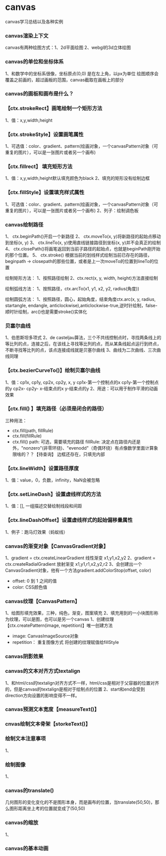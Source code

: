 # canvas
canvas学习总结以及各种实例

### canvas渲染上下文
canvas有两种绘图方式：1、2d平面绘图 2、webgl的3d立体绘图

### canvas的单位和坐标体系
1、和数学中的坐标系很像，坐标原点(0,0) 是在左上角，以px为单位
绘图顺序会覆盖之前画的，超过画板的范围，canvas截取在画板上的部分

### canvas的画板和画布是什么？

### 【ctx.strokeRect】画笔绘制一个矩形方法
1、值：x,y,width,height

### 【ctx.strokeStyle】设置画笔属性
1、可选值：color、gradient、pattern(绘画对象，一个canvasPattern对象（可重复的图片），可以是一张图片或者另一个画布)

### 【ctx.fillrect】 填充矩形方法
1、值：x,y,width,height默认填充颜色为black
2、填充的矩形没有绘制边框

### 【ctx.fillStyle】设置填充样式属性
1、可选值：color、gradient、pattern(绘画对象，一个canvasPattern对象（可重复的图片），可以是一张图片或者另一个画布)
2、列子：绘制调色板

### canvas绘制路径
1、 ctx.beginPath()开启一个新路径
2、 ctx.moveTo(x, y)将新路径的起始点移动到坐标(x, y)
3、 ctx.lineTo(x, y)使用直线链接路径到坐标(x, y)并不会真正的绘制
4、 ctx.closePath()将画笔返回到当前子路径的起始点，也就是beginPath刚开始的那个位置。
5、 ctx.stroke() 根据当前的划线样式绘制当前已存在的路径，beginpath -> closepath的那些位置，或者是上一次moveTo的位置到lineTo的位置

绘制矩形方法：
  1、按照路径绘制
  2、ctx.rect(x, y, width, height)方法直接绘制

绘制弧线方法：
  1、按照路径，ctx.arcTo(x1, y1, x2, y2, radius(角度))

绘制圆弧方法：
  1、按照路径，圆心，起始角度，结束角度ctx.arc(x, y, radius, startangle, endangle, anticlockwise),anticlockwise-true,逆时针绘制，false-顺时针绘制，arc()也是需要stroke()实体化

### 贝塞尔曲线
1、伯恩斯坦多项式
2、de casteljau算法，三个不共线控制点时，寻找两条线上的等比列的点，连接之后，在该线上寻找等比列的点，而从某条线起点运行到终点，不断寻找等比列的点，该点连接成线就是贝塞尔曲线
3、曲线为二次曲线、三次曲线同理

### 【ctx.bezierCurveTo()】绘制贝塞尔曲线
1、值：cp1x, cp1y, cp2x, cp2y, x, y
  cp1x-第一个控制点的x
  cp1y-第一个控制点的y
  cp2x-
  cp2y-
  x-结束点的x
  y-结束点的y
2、用途：可以用于制作平滑的动画效果

### 【ctx.fill() 】填充路径（必须是闭合的路径）
三种用法：
- ctx.fill(path, fillRule)
- ctx.fill(fillRule)
- ctx.fill()
path: 可选，需要填充的路径
fillRule: 决定点在路径内还是外，"nonzero"(非零环绕)、"evenodd"（奇偶环绕）有点像数学里面计算象限啥的？？【待查询】
边框还存在，只填充内部
  
### 【ctx.lineWidth】设置路径厚度
1、值：value，0，负数，infinity，NaN会被忽略
  
### 【ctx.setLineDash】设置虚线样式的方法
1、值：[], 一组描述交替绘制线段和间距
  
### 【ctx.lineDashOffset】设置虚线样式的起始偏移量属性
  
1、例子：跑马灯效果（蚂蚁线）
  
### canvas的渐变对象【CanvasGradient对象】
1、gradient = ctx.createLinearGradient 线性渐变 x1,y1,x2,y2
2、gradient = ctx.createRadialGradient 放射渐变 x1,y1,r1,x2,y2,r2
3、会创建出一个CanvasGradient对象，他有一个方法gradient.addColorStop(offset, color)
  - offset: 0 到 1 之间的值
  - color:  CSS颜色值
    
### canvas纹理【CanvasPattern】
1、给图形填充效果，三种，纯色，渐变，图案填充
2、填充用到的一小块图形称为纹理，可以是图，也可以是另一个canvas
1、创建纹理【ctx.createPattern(image, repetition)】唯一创建方法
  - image: CanvasImageSource对象
  - repetition： 重复图像方式
将创建的纹理赋值给fillStyle

### canvas阴影效果


### canvas的文本对齐方式textalign
1、和html/css的textalign对齐方式不一样，html/css是相对于父容器的位置对齐的，但是canvas的textalign是相对于绘制点的位置
2、start和end会受到 direction方向设置的影响变得不一样。

### canvas预测文本宽度【measureText()】

### cnvas绘制文本骨架【storkeText()】

### 绘制文本注意事项
1、


### 绘制图像
1、

### canvas的translate()
几何图形的变化变化的不是图形本身，而是画布的位置，当translate(50,50)，那么图形距离坐上考的位置就变成了(50,50)

### canvas的缩放
1、

### canvas的基本动画



 
    
  

  









